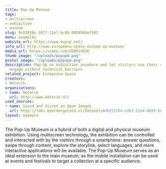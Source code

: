 ```yaml
---
title: Pop-Up Museum
tags:
- multiscreen
- exhibition
- museum
slug: 9c01038c-1877-11e7-bc09-0050569ef392
menu: examples
website_url: https://www.mupop.net/
info_url: http://www.europeana-space.eu/pop-up-museum/
media_url: https://vimeo.com/200814036
thumb_image: "/uploads/popupm.png"
poster_image: "/uploads/popupm.png"
description: Pop-Up an exhibition anywhere and let visitors use their smartphone to
  engage without technical barriers
related_project: Europeana Space
creators:
- Noterik
organizations:
- name: Noterik
  url: http://www.noterik.nl/
used_sources:
- name: Sound and Vision on Open Images
  url: http://labs.beeldengeluid.nl/datasets#dbd157b4-edb3-11e4-8099-005056a71e3a
layout: example
---
```


The Pop-Up Museum is a hybrid of both a digital and physical museum exhibition. Using multiscreen technology, the exhibition can be controlled and interacted with by the visitors through a smartphone: answer questions, swipe through content, explore the storyline, select languages, and more interactive applications will be available. The Pop-Up Museum serves as an ideal extension to the main museum, as the mobile installation can be used at events and festivals to target a collection at a specific audience.

